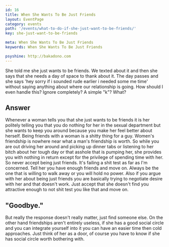 ```yaml
---
id: 16
title: When She Wants To Be Just Friends
layout: EventPage
category: events
path: '/events/what-to-do-if-she-just-want-to-be-friends/'
key: she-just-want-to-be-friends

meta: When She Wants To Be Just Friends
keywords: When She Wants To Be Just Friends

psyshine: http://bakadono.com
---
```


She told me she just wants to be friends. We texted about it and then she says that she needs a day of space to thank about it. The day passes and she says 'hey sorry if i sounded rude earlier i needed some me time' without saying anything about where our relationship is going. How should I even handle this? Ignore completely? A simple "k"? What?

## Answer

Whenever a woman tells you that she just wants to be friends it is her politely telling you that you do nothing for her in the sexual department but she wants to keep you around because you make her feel better about herself. Being friends with a woman is a shitty thing for a guy.
Women's friendship is nowhere near what a man's friendship is worth. So while you are out driving her around and picking up dinner tabs or listening to her bitch about her tough day or that asshole that is pumping her, she provides you with nothing in return except for the privilege of spending time with her.
So never accept being just friends. It's failing a shit test as far as I'm concerned. Tell her you have enough friends and move on. Always be the one that is willing to walk away or you will hold no power.
Also if you argue with her about being just friends you are basically trying to negotiate desire with her and that doesn't work. Just accept that she doesn't find you attractive enough to not shit test you like that and move on.

## "Goodbye."
But really the response doesn't really matter, just find someone else.
On the other hand friendships aren't entirely useless, if she has a good social circle and you can integrate yourself into it you can have an easier time then cold approaches.
Just think of her as a door, of course you have to know if she has social circle worth bothering with.


